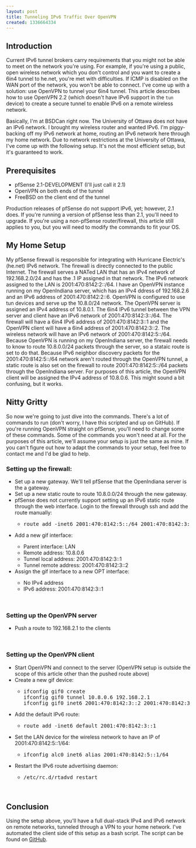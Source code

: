 ```yaml
---
layout: post
title: Tunneling IPv6 Traffic Over OpenVPN
created: 1336664334
---
```

<h2>Introduction</h2><p>Current IPv6 tunnel brokers carry requirements that you might not be able to meet on the network you're using. For example, if you're using a public, open wireless network which you don't control and you want to create a 6in4 tunnel to he.net, you're met with difficulties. If ICMP is disabled on the WAN port of the network, you won't be able to connect. I've come up with a solution: use OpenVPN to tunnel your 6in4 tunnel. This article describes how to use OpenVPN 2.2 (which doesn't have IPv6 support in the <code>tun</code> device) to create a secure tunnel to enable IPv6 on a remote wireless network.<strong><br /></strong></p><p>Basically, I'm at BSDCan right now. The University of Ottawa does not have an IPv6 network. I brought my wireless router and wanted IPv6. I'm piggy-backing off my IPv6 network at home, routing an IPv6 network here through my home network. Due to network restrictions at the University of Ottawa, I've come up with the following setup. It's not the most efficient setup, but it's guaranteed to work.</p><h2>Prerequisites</h2><ul><li>pfSense 2.1-DEVELOPMENT (I'll just call it 2.1)</li><li>OpenVPN on both ends of the tunnel</li><li>FreeBSD on the client end of the tunnel</li></ul><p>Production releases of pfSense do not support IPv6, yet; however, 2.1 does.&nbsp;If you're running a version of pfSense less than 2.1, you'll need to upgrade. If you're using a non-pfSense router/firewall, this article still applies to you, but you will need to modify the commands to fit your OS.</p><h2>My Home Setup</h2><p>My pfSense firewall is responsible for integrating with Hurricane Electric's (he.net) IPv6 network. The firewall is directly connected to the public Internet. The firewall serves a NATed LAN that has an IPv4 network of 192.168.2.0/24 and has the .1 IP assigned in that network. The IPv6 network assigned to the LAN is 2001:470:8142:2::/64. I have an OpenVPN instance running on my OpenIndiana server, which has an IPv4 ddress of 192.168.2.6 and an IPv6 address of 2001:470:8142:2::6. OpenVPN is configured to use tun devices and serve up the 10.8.0/24 network. The OpenVPN server is assigned an IPv4 address of 10.8.0.1. The 6in4 IPv6 tunnel between the VPN server and client have an IPv6 network of 2001:470:8142:3::/64. The firewall will have a 6in4 IPv6 address of 2001:470:8142:3::1 and the OpenVPN client will have a 6in4 address of 2001:470:8142:3::2. The wireless network will have an IPv6 network of 2001:470:8142:5::/64. Because OpenVPN is running on my OpenIndiana server, the firewall needs to know to route 10.8.0.0/24 packets through the server, so a stataic route is set to do that. Because IPv6 neighbor discovery packets for the 2001:470:8142:5::/64 network aren't routed through the OpenVPN tunnel, a static route is also set on the firewall to route 2001:470:8142:5::/64 packets through the OpenIndiana server. For purposes of this article, the OpenVPN client will be assigned the IPv4 address of 10.8.0.6. This might sound a bit confusing, but it works.</p><h2>Nitty Gritty</h2><p>So now we're going to just dive into the commands. There's a lot of commands to run (don't worry, I have this scripted and up on GitHub). If you're running OpenVPN straight on pfSense, you'll need to change some of these commands. Some of the commands you won't need at all. For the purposes of this article, we'll assume your setup is just the same as mine. If you can't figure out how to adapt the commands to your setup, feel free to contact me and I'd be glad to help.</p><h3>Setting up the firewall:</h3><ul><li>Set up a new gateway. We'll tell pfSense that the OpenIndiana server is the a gateway.</li><li>Set up a new static route to route 10.8.0.0/24 through the new gateway.</li><li>pfSense does not currently support setting up an IPv6 static route through the web interface. Login to the firewall through ssh and add the route manually:</li><ul><li><pre>route add -inet6 2001:470:8142:5::/64 2001:470:8142:3::2</pre></li></ul><li>Add a new gif interface:</li><ul><li>Parent interface: LAN</li><li>Remote address: 10.8.0.6</li><li>Tunnel local address: 2001:470:8142:3::1</li><li>Tunnel remote address: 2001:470:8142:3::2</li></ul><li>Assign the gif interface to a new OPT interface:</li><ul><li>No IPv4 address</li><li>IPv6 address: 2001:470:8142:3::1</li></ul></ul><p>&nbsp;</p><h3>Setting up the OpenVPN server</h3><ul><li>Push a route to 192.168.2.1 to the clients</li></ul><p>&nbsp;</p><h3>Setting up the OpenVPN client</h3><ul><li>Start OpenVPN and connect to the server (OpenVPN setup is outside the scope of this article other than the pushed route above)</li><li>Create a new gif device:</li><ul><li><pre>ifconfig gif0 create<br />ifconfig gif0 tunnel 10.8.0.6 192.168.2.1<br />ifconfig gif0 inet6 2001:470:8142:3::2 2001:470:8142:3::1 prefixlen 64</pre></li></ul><li>Add the default IPv6 route:</li><ul><li><pre>route add -inet6 default 2001:470:8142:3::1</pre></li></ul><li>Set the LAN device for the wireless network to have an IP of 2001:470:8142:5::1/64:</li><ul><li><pre>ifconfig alc0 inet6 alias 2001:470:8142:5::1/64</pre></li></ul><li>Restart the IPv6 route advertising daemon:</li><ul><li><pre>/etc/rc.d/rtadvd restart</pre></li></ul></ul><p>&nbsp;</p><h2>Conclusion</h2><p>Using the setup above, you'll have a full dual-stack IPv4 and IPv6 network on remote networks, tunneled through a VPN to your home network. I've automated the client side of this setup as a bash script. The script can be found on <a href="https://github.com/lattera/helpers/blob/master/ipv6vpn/client.sh" target="_blank" title="IPv6 client script">GitHub</a>.</p>
